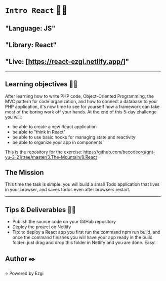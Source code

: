 # `Intro React` :mermaid:

## "Language: JS"
## "Library: React" 
## "Live: [https://react-ezgi.netlify.app/]"
---

## Learning objectives :woman_technologist:

After learning how to write PHP code, Object-Oriented Programming, the MVC pattern for code organization, and how to connect a database to your PHP application, it's now time to see for yourself how a framework can take most of the boring work off your hands.
At the end of this 5-day challenge you will:

- be able to create a new React application
- be able to "think in React"
- be able to use basic hooks for managing state and reactivity
- be able to organize your app in components

This is the repository for the exercise: https://github.com/becodeorg/gnt-yu-3-21/tree/master/3.The-Mountain/8.React


## The Mission

This time the task is simple: you will build a small Todo application that lives in your browser, and saves todos even after browsers restart.

---

## Tips & Deliverables :teacher:

- Publish the source code on your GitHub repository
- Deploy the project on Netlify
- Tip: to deploy a React app you first run the command npm run build, and once the command finishes you will have your app ready in the build folder: just drag and drop this folder in Netlify and you are done. Easy!

## Author :black_nib:
:star: Powered by Ezgi
